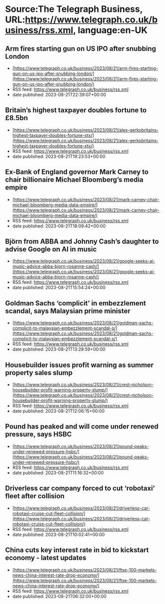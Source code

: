 # Source:The Telegraph Business, URL:https://www.telegraph.co.uk/business/rss.xml, language:en-UK

## Arm fires starting gun on US IPO after snubbing London
 - [https://www.telegraph.co.uk/business/2023/08/21/arm-fires-starting-gun-on-us-ipo-after-snubbing-london/](https://www.telegraph.co.uk/business/2023/08/21/arm-fires-starting-gun-on-us-ipo-after-snubbing-london/)
 - RSS feed: https://www.telegraph.co.uk/business/rss.xml
 - date published: 2023-08-21T22:39:07+00:00



## Britain’s highest taxpayer doubles fortune to £8.5bn
 - [https://www.telegraph.co.uk/business/2023/08/21/alex-gerkobritains-highest-taxpayer-doubles-fortune-xtx/](https://www.telegraph.co.uk/business/2023/08/21/alex-gerkobritains-highest-taxpayer-doubles-fortune-xtx/)
 - RSS feed: https://www.telegraph.co.uk/business/rss.xml
 - date published: 2023-08-21T19:23:53+00:00



## Ex-Bank of England governor Mark Carney to chair billionaire Michael Bloomberg’s media empire
 - [https://www.telegraph.co.uk/business/2023/08/21/mark-carney-chair-michael-bloomberg-media-data-empire/](https://www.telegraph.co.uk/business/2023/08/21/mark-carney-chair-michael-bloomberg-media-data-empire/)
 - RSS feed: https://www.telegraph.co.uk/business/rss.xml
 - date published: 2023-08-21T18:09:42+00:00



## Björn from ABBA and Johnny Cash’s daughter to advise Google on AI in music
 - [https://www.telegraph.co.uk/business/2023/08/21/google-seeks-ai-music-advice-abba-bjorn-rosanne-cash/](https://www.telegraph.co.uk/business/2023/08/21/google-seeks-ai-music-advice-abba-bjorn-rosanne-cash/)
 - RSS feed: https://www.telegraph.co.uk/business/rss.xml
 - date published: 2023-08-21T15:54:24+00:00



## Goldman Sachs ‘complicit’ in embezzlement scandal, says Malaysian prime minister
 - [https://www.telegraph.co.uk/business/2023/08/21/goldman-sachs-complicit-to-malaysian-embezzlement-scandal-s/](https://www.telegraph.co.uk/business/2023/08/21/goldman-sachs-complicit-to-malaysian-embezzlement-scandal-s/)
 - RSS feed: https://www.telegraph.co.uk/business/rss.xml
 - date published: 2023-08-21T13:28:59+00:00



## Housebuilder issues profit warning as summer property sales slump
 - [https://www.telegraph.co.uk/business/2023/08/21/crest-nicholson-housebuilder-profit-warning-property-slump/](https://www.telegraph.co.uk/business/2023/08/21/crest-nicholson-housebuilder-profit-warning-property-slump/)
 - RSS feed: https://www.telegraph.co.uk/business/rss.xml
 - date published: 2023-08-21T12:06:15+00:00



## Pound has peaked and will come under renewed pressure, says HSBC
 - [https://www.telegraph.co.uk/business/2023/08/21/pound-peaks-under-renewed-pressure-hsbc/](https://www.telegraph.co.uk/business/2023/08/21/pound-peaks-under-renewed-pressure-hsbc/)
 - RSS feed: https://www.telegraph.co.uk/business/rss.xml
 - date published: 2023-08-21T11:16:32+00:00



## Driverless car company forced to cut ‘robotaxi’ fleet after collision
 - [https://www.telegraph.co.uk/business/2023/08/21/driverless-car-robotaxi-cruise-cut-fleet-collision/](https://www.telegraph.co.uk/business/2023/08/21/driverless-car-robotaxi-cruise-cut-fleet-collision/)
 - RSS feed: https://www.telegraph.co.uk/business/rss.xml
 - date published: 2023-08-21T10:02:41+00:00



## China cuts key interest rate in bid to kickstart economy - latest updates
 - [https://www.telegraph.co.uk/business/2023/08/21/ftse-100-markets-news-china-interest-rate-drop-economy/](https://www.telegraph.co.uk/business/2023/08/21/ftse-100-markets-news-china-interest-rate-drop-economy/)
 - RSS feed: https://www.telegraph.co.uk/business/rss.xml
 - date published: 2023-08-21T06:32:00+00:00




